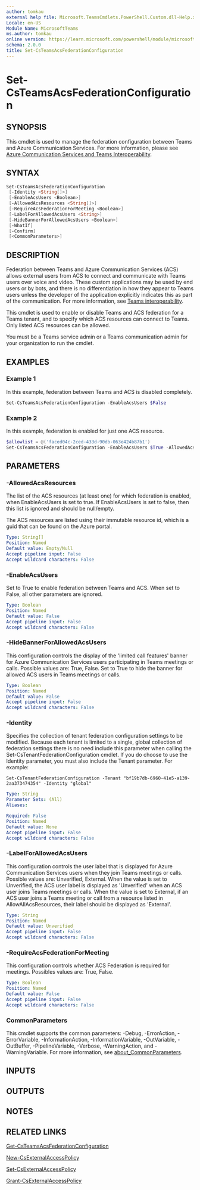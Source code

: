 ```yaml
---
author: tomkau
external help file: Microsoft.TeamsCmdlets.PowerShell.Custom.dll-Help.xml
Locale: en-US
Module Name: MicrosoftTeams
ms.author: tomkau
online version: https://learn.microsoft.com/powershell/module/microsoftteams/set-csteamsacsfederationconfiguration
schema: 2.0.0
title: Set-CsTeamsAcsFederationConfiguration
---
```


# Set-CsTeamsAcsFederationConfiguration

## SYNOPSIS

This cmdlet is used to manage the federation configuration between Teams and Azure Communication Services. For more information, please see [Azure Communication Services and Teams Interoperability](https://learn.microsoft.com/azure/communication-services/concepts/teams-interop).

## SYNTAX

```powershell
Set-CsTeamsAcsFederationConfiguration
 [-Identity <String[]>]
 [-EnableAcsUsers <Boolean>]
 [-AllowedAcsResources <String[]>]
 [-RequireAcsFederationForMeeting <Boolean>]
 [-LabelForAllowedAcsUsers <String>]
 [-HideBannerForAllowedAcsUsers <Boolean>]
 [-WhatIf]
 [-Confirm]
 [<CommonParameters>]
```

## DESCRIPTION

Federation between Teams and Azure Communication Services (ACS) allows external users from ACS to connect and communicate with Teams users over voice and video. These custom applications may be used by end users or by bots, and there is no differentiation in how they appear to Teams users unless the developer of the application explicitly indicates this as part of the communication. For more information, see [Teams interoperability](https://learn.microsoft.com/azure/communication-services/concepts/teams-interop).

This cmdlet is used to enable or disable Teams and ACS federation for a Teams tenant, and to specify which ACS resources can connect to Teams. Only listed ACS resources can be allowed.

You must be a Teams service admin or a Teams communication admin for your organization to run the cmdlet.

## EXAMPLES

### Example 1
In this example, federation between Teams and ACS is disabled completely.

```powershell
Set-CsTeamsAcsFederationConfiguration -EnableAcsUsers $False
```

### Example 2
In this example, federation is enabled for just one ACS resource.

```powershell
$allowlist = @('faced04c-2ced-433d-90db-063e424b87b1')
Set-CsTeamsAcsFederationConfiguration -EnableAcsUsers $True -AllowedAcsResources $allowlist
```

## PARAMETERS

### -AllowedAcsResources

The list of the ACS resources (at least one) for which federation is enabled, when EnableAcsUsers is set to true. If EnableAcsUsers is set to false, then this list is ignored and should be null/empty.

The ACS resources are listed using their immutable resource id, which is a guid that can be found on the Azure portal.

```yaml
Type: String[]
Position: Named
Default value: Empty/Null
Accept pipeline input: False
Accept wildcard characters: False
```

### -EnableAcsUsers

Set to True to enable federation between Teams and ACS. When set to False, all other parameters are ignored.

```yaml
Type: Boolean
Position: Named
Default value: False
Accept pipeline input: False
Accept wildcard characters: False
```

### -HideBannerForAllowedAcsUsers

This configuration controls the display of the 'limited call features' banner for Azure Communication Services users participating in Teams meetings or calls. Possible values are: True, False. Set to True to hide the banner for allowed ACS users in Teams meetings or calls.

```yaml
Type: Boolean
Position: Named
Default value: False
Accept pipeline input: False
Accept wildcard characters: False
```

### -Identity
Specifies the collection of tenant federation configuration settings to be modified. Because each tenant is limited to a single, global collection of federation settings there is no need include this parameter when calling the Set-CsTenantFederationConfiguration cmdlet. If you do choose to use the Identity parameter, you must also include the Tenant parameter. For example:

`Set-CsTenantFederationConfiguration -Tenant "bf19b7db-6960-41e5-a139-2aa373474354" -Identity "global"`
```yaml
Type: String
Parameter Sets: (All)
Aliases:

Required: False
Position: Named
Default value: None
Accept pipeline input: False
Accept wildcard characters: False
```

### -LabelForAllowedAcsUsers

This configuration controls the user label that is displayed for Azure Communication Services users when they join Teams meetings or calls. Possible values are: Unverified, External. When the value is set to Unverified,  the ACS user label is displayed as 'Unverified' when an ACS user joins Teams meetings or calls. When the value is set to External, if an ACS user joins a Teams meeting or call from a resource listed in AllowAllAcsResources, their label should be displayed as 'External'.

```yaml
Type: String
Position: Named
Default value: Unverified
Accept pipeline input: False
Accept wildcard characters: False
```

### -RequireAcsFederationForMeeting

This configuration controls whether ACS Federation is required for meetings. Possibles values are: True, False.

```yaml
Type: Boolean
Position: Named
Default value: False
Accept pipeline input: False
Accept wildcard characters: False
```

### CommonParameters
This cmdlet supports the common parameters: -Debug, -ErrorAction, -ErrorVariable, -InformationAction, -InformationVariable, -OutVariable, -OutBuffer, -PipelineVariable, -Verbose, -WarningAction, and -WarningVariable. For more information, see [about_CommonParameters](https://go.microsoft.com/fwlink/?LinkID=113216).

## INPUTS

## OUTPUTS

## NOTES

## RELATED LINKS

[Get-CsTeamsAcsFederationConfiguration](https://learn.microsoft.com/powershell/module/microsoftteams/get-csteamsacsfederationconfiguration)

[New-CsExternalAccessPolicy](https://learn.microsoft.com/powershell/module/microsoftteams/new-csexternalaccesspolicy)

[Set-CsExternalAccessPolicy](https://learn.microsoft.com/powershell/module/microsoftteams/set-csexternalaccesspolicy)

[Grant-CsExternalAccessPolicy](https://learn.microsoft.com/powershell/module/microsoftteams/grant-csexternalaccesspolicy)
